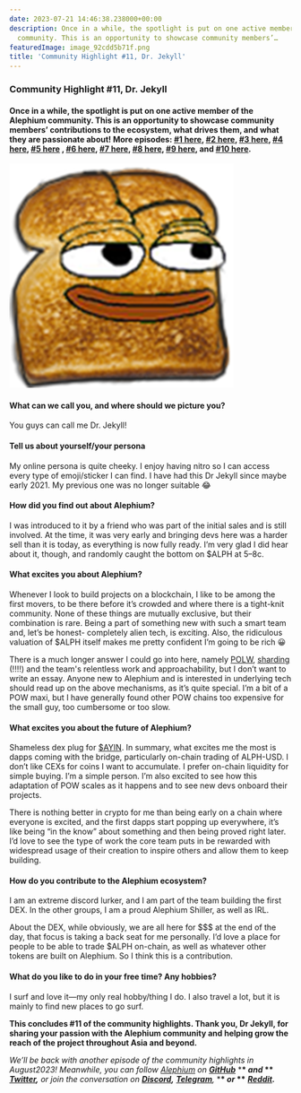 ```yaml
---
date: 2023-07-21 14:46:38.238000+00:00
description: Once in a while, the spotlight is put on one active member of the Alephium
  community. This is an opportunity to showcase community members’…
featuredImage: image_92cdd5b71f.png
title: 'Community Highlight #11, Dr. Jekyll'
---
```


### Community Highlight \#11, Dr. Jekyll

#### Once in a while, the spotlight is put on one active member of the Alephium community. This is an opportunity to showcase community members’ contributions to the ecosystem, what drives them, and what they are passionate about! More episodes: <a href="https://medium.com/@alephium/community-highlight-wilhelm-k%C3%A4llstr%C3%B6m-aka-oracleuggla-81d3938c5692" class="markup--anchor markup--h4-anchor" data-href="https://medium.com/@alephium/community-highlight-wilhelm-k%C3%A4llstr%C3%B6m-aka-oracleuggla-81d3938c5692" rel="noopener" target="_blank">#1 here</a>, <a href="https://medium.com/@alephium/community-highlight-cgi-bin-c102cc106f19" class="markup--anchor markup--h4-anchor" data-href="https://medium.com/@alephium/community-highlight-cgi-bin-c102cc106f19" rel="noopener" target="_blank">#2 here</a>, <a href="https://medium.com/@alephium/community-highlight-3-digdug-48a7ec868504" class="markup--anchor markup--h4-anchor" data-href="https://medium.com/@alephium/community-highlight-3-digdug-48a7ec868504" rel="noopener" target="_blank">#3 here</a>, <a href="https://medium.com/@alephium/community-highlight-4-montail-e24fd88882a0" class="markup--anchor markup--h4-anchor" data-href="https://medium.com/@alephium/community-highlight-4-montail-e24fd88882a0" rel="noopener" target="_blank">#4 here</a>, <a href="https://medium.com/@alephium/community-highlight-5-txn-71c4fd76ffe8" class="markup--anchor markup--h4-anchor" data-href="https://medium.com/@alephium/community-highlight-5-txn-71c4fd76ffe8" rel="noopener" target="_blank">#5 here</a> , <a href="https://medium.com/@alephium/community-highlight-6-waldi-zkit-beats-37af1f6df3b8" class="markup--anchor markup--h4-anchor" data-href="https://medium.com/@alephium/community-highlight-6-waldi-zkit-beats-37af1f6df3b8" rel="noopener" target="_blank">#6 here</a>, <a href="https://medium.com/@alephium/community-highlight-7-oheka-13d8b4ae025e" class="markup--anchor markup--h4-anchor" data-href="https://medium.com/@alephium/community-highlight-7-oheka-13d8b4ae025e" rel="noopener" target="_blank">#7 here</a>, <a href="https://medium.com/@alephium/community-highlight-8-jorge-438510785041" class="markup--anchor markup--h4-anchor" data-href="https://medium.com/@alephium/community-highlight-8-jorge-438510785041" rel="noopener" target="_blank">#8 here</a>, <a href="https://medium.com/@alephium/community-highlight-9-dzhemsh-a0a4a98a8489" class="markup--anchor markup--h4-anchor" data-href="https://medium.com/@alephium/community-highlight-9-dzhemsh-a0a4a98a8489" rel="noopener" target="_blank">#9 here</a>, and <a href="https://medium.com/@alephium/community-highlight-10-lx-aka-lix-fde724cf8d81" class="markup--anchor markup--h4-anchor" data-href="https://medium.com/@alephium/community-highlight-10-lx-aka-lix-fde724cf8d81" target="_blank">#10 here</a>.

![](image_92cdd5b71f.png)

#### **What can we call you, and where should we picture you?**

You guys can call me Dr. Jekyll!

#### **Tell us about yourself/your persona**

My online persona is quite cheeky. I enjoy having nitro so I can access every type of emoji/sticker I can find. I have had this Dr Jekyll since maybe early 2021. My previous one was no longer suitable 😂

#### **How did you find out about Alephium?**

I was introduced to it by a friend who was part of the initial sales and is still involved. At the time, it was very early and bringing devs here was a harder sell than it is today, as everything is now fully ready. I’m very glad I did hear about it, though, and randomly caught the bottom on \$ALPH at 5–8c.

#### **What excites you about Alephium?**

Whenever I look to build projects on a blockchain, I like to be among the first movers, to be there before it’s crowded and where there is a tight-knit community. None of these things are mutually exclusive, but their combination is rare. Being a part of something new with such a smart team and, let’s be honest- completely alien tech, is exciting. Also, the ridiculous valuation of \$ALPH itself makes me pretty confident I’m going to be rich 😀

There is a much longer answer I could go into here, namely <a href="https://medium.com/@alephium/tech-talk-1-the-ultimate-guide-to-proof-of-less-work-the-universe-and-everything-ba70644ab301" class="markup--anchor markup--p-anchor" data-href="https://medium.com/@alephium/tech-talk-1-the-ultimate-guide-to-proof-of-less-work-the-universe-and-everything-ba70644ab301" target="_blank">POLW</a>, <a href="https://medium.com/@alephium/sharding-d50968b8b229" class="markup--anchor markup--p-anchor" data-href="https://medium.com/@alephium/sharding-d50968b8b229" target="_blank">sharding</a> (!!!!) and the team's relentless work and approachability, but I don’t want to write an essay. Anyone new to Alephium and is interested in underlying tech should read up on the above mechanisms, as it’s quite special. I’m a bit of a POW maxi, but I have generally found other POW chains too expensive for the small guy, too cumbersome or too slow.

#### **What excites you about the future of Alephium?**

Shameless dex plug for <a href="http://discord.gg/FdWGQpRwbZ" class="markup--anchor markup--p-anchor" data-href="http://discord.gg/FdWGQpRwbZ" rel="noopener" target="_blank">$AYIN</a>. In summary, what excites me the most is dapps coming with the bridge, particularly on-chain trading of ALPH-USD. I don’t like CEXs for coins I want to accumulate. I prefer on-chain liquidity for simple buying. I’m a simple person. I’m also excited to see how this adaptation of POW scales as it happens and to see new devs onboard their projects.

There is nothing better in crypto for me than being early on a chain where everyone is excited, and the first dapps start popping up everywhere, it’s like being “in the know” about something and then being proved right later. I’d love to see the type of work the core team puts in be rewarded with widespread usage of their creation to inspire others and allow them to keep building.

#### **How do you contribute to the Alephium ecosystem?**

I am an extreme discord lurker, and I am part of the team building the first DEX. In the other groups, I am a proud Alephium Shiller, as well as IRL.

About the DEX, while obviously, we are all here for \$\$\$ at the end of the day, that focus is taking a back seat for me personally. I’d love a place for people to be able to trade \$ALPH on-chain, as well as whatever other tokens are built on Alephium. So I think this is a contribution.

#### What do you like to do in your free time? Any hobbies?

I surf and love it—my only real hobby/thing I do. I also travel a lot, but it is mainly to find new places to go surf.

**This concludes \#11 of the community highlights. Thank you, Dr Jekyll, for sharing your passion with the Alephium community and helping grow the reach of the project throughout Asia and beyond.**

_We’ll be back with another episode of the community highlights in August2023! Meanwhile, you can follow_ <a href="https://alephium.org/" class="markup--anchor markup--p-anchor" data-href="https://alephium.org/" rel="noopener ugc nofollow noopener" target="_blank"><em>Alephium</em></a> _on_ <a href="https://github.com/alephium/" class="markup--anchor markup--p-anchor" data-href="https://github.com/alephium/" rel="noopener ugc nofollow noopener" target="_blank"><strong><em>GitHub</em></strong></a> \***\* _and_ \*\*** <a href="https://twitter.com/alephium" class="markup--anchor markup--p-anchor" data-href="https://twitter.com/alephium" rel="noopener ugc nofollow noopener" target="_blank"><strong><em>Twitter</em></strong></a>**_,_** _or join the conversation on_ <a href="https://alephium.org/discord" class="markup--anchor markup--p-anchor" data-href="https://alephium.org/discord" rel="noopener ugc nofollow noopener" target="_blank"><strong><em>Discord</em></strong></a>**_,_** <a href="https://t.me/alephiumgroup" class="markup--anchor markup--p-anchor" data-href="https://t.me/alephiumgroup" rel="noopener ugc nofollow noopener" target="_blank"><strong><em>Telegram</em></strong></a>_,_ \***\* _or_ \*\*** <a href="https://www.reddit.com/r/alephium" class="markup--anchor markup--p-anchor" data-href="https://www.reddit.com/r/alephium" rel="noopener ugc nofollow noopener" target="_blank"><strong><em>Reddit</em></strong></a>**_._**

